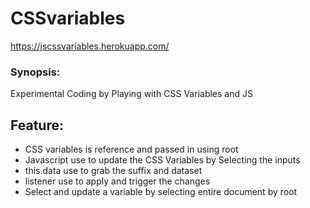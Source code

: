 # CSSvariables
https://jscssvariables.herokuapp.com/
### Synopsis:
Experimental Coding by Playing with CSS Variables and JS
## Feature:
+ 	CSS variables is reference and passed in using root
+	Javascript use to update the CSS Variables by Selecting the inputs
+	this.data use to grab the suffix and dataset
+   listener use to apply and trigger the changes
+ 	Select and update a variable by selecting entire document by root
